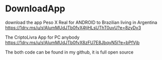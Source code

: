 # DownloadApp
download the app Peso X Real for ANDROID to Brazilian living in Argentina
https://1drv.ms/u/s!AlumMUdJTb0fvX4tjHLsUThT0uvU?e=8zyDv3

The CriptoLivra App for PC anybody
https://1drv.ms/u/s!AlumMUdJTb0fvX8zFU7E8JbqyN5l?e=bPfVjb

The both code can be found in my github, it is full open source
